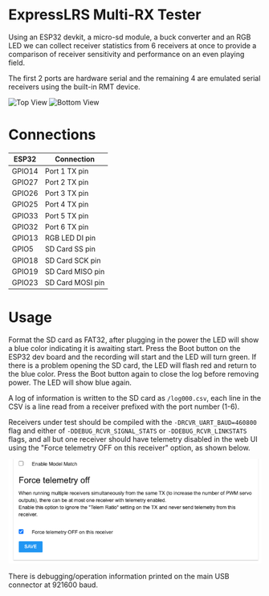 # ExpressLRS Multi-RX Tester

Using an ESP32 devkit, a micro-sd module, a buck converter and an RGB LED we can collect receiver statistics from 6
receivers at once to provide a comparison of receiver sensitivity and performance on an even playing field.

The first 2 ports are hardware serial and the remaining 4 are emulated serial receivers
using the built-in RMT device.

![Top View](images/top.png)
![Bottom View](images/bottom.png)

# Connections

| ESP32  | Connection       |
|--------|------------------|
| GPIO14 | Port 1 TX pin    |
| GPIO27 | Port 2 TX pin    |
| GPIO26 | Port 3 TX pin    |
| GPIO25 | Port 4 TX pin    |
| GPIO33 | Port 5 TX pin    |
| GPIO32 | Port 6 TX pin    |
| GPIO13 | RGB LED DI pin   |
| GPIO5  | SD Card SS pin   |
| GPIO18 | SD Card SCK pin  |
| GPIO19 | SD Card MISO pin |
| GPIO23 | SD Card MOSI pin |

# Usage

Format the SD card as FAT32, after plugging in the power the LED will show a blue color indicating it is awaiting start.
Press the Boot button on the ESP32 dev board and the recording will start and the LED will turn green.
If there is a problem opening the SD card, the LED will flash red and return to the blue color. Press the Boot button again to close the log before removing power.  The LED will show blue again.

A log of information is written to the SD card as `/log000.csv`, each line in the CSV is a line read from a receiver prefixed
with the port number (1-6).

Receivers under test should be compiled with the `-DRCVR_UART_BAUD=460800` flag and either of `-DDEBUG_RCVR_SIGNAL_STATS` or 
`-DDEBUG_RCVR_LINKSTATS` flags, and all but one receiver should have telemetry disabled in the web UI using the
"Force telemetry OFF on this receiver" option, as shown below.

![Telemetry off](images/Telemetry%20off.png)

There is debugging/operation information printed on the main USB connector at 921600 baud.

